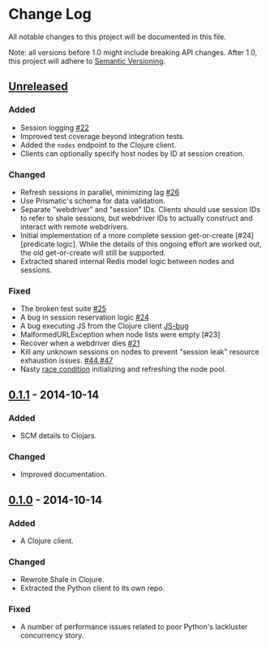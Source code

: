 # Change Log
All notable changes to this project will be documented in this file.

Note: all versions before 1.0 might include breaking API changes. After 1.0,
this project will adhere to [Semantic Versioning](http://semver.org/).

## [Unreleased][unreleased]
### Added
- Session logging [#22]
- Improved test coverage beyond integration tests.
- Added the `nodes` endpoint to the Clojure client.
- Clients can optionally specify host nodes by ID at session creation.

### Changed
- Refresh sessions in parallel, minimizing lag [#26]
- Use Prismatic's schema for data validation.
- Separate "webdriver" and "session" IDs. Clients should use session IDs to
refer to shale sessions, but webdriver IDs to actually construct and interact
with remote webdrivers.
- Initial implementation of a more complete session get-or-create [#24][predicate
logic]. While the details of this ongoing effort are worked out, the old
get-or-create will still be supported.
- Extracted shared internal Redis model logic between nodes and sessions.

### Fixed
- The broken test suite [#25]
- A bug in session reservation logic [#24]
- A bug executing JS from the Clojure client [JS-bug]
- MalformedURLException when node lists were empty [#23]
- Recover when a webdriver dies [#21]
- Kill any unknown sessions on nodes to prevent "session leak" resource
exhaustion issues. [#44],[#47]
- Nasty [race condition][node-race] initializing and refreshing the node pool.

## [0.1.1] - 2014-10-14
### Added
- SCM details to Clojars.

### Changed
- Improved documentation.

## [0.1.0] - 2014-10-14
### Added
- A Clojure client.

### Changed
- Rewrote Shale in Clojure.
- Extracted the Python client to its own repo.

### Fixed
- A number of performance issues related to poor Python's lackluster
concurrency story.

[unreleased]: https://github.com/cardforcoin/shale/compare/v0.1.1...HEAD
[0.1.1]: https://github.com/cardforcoin/shale/compare/3fc098ef45d...v0.1.1
[0.1.0]: https://github.com/cardforcoin/shale/compare/80d62f3dcc3c...3fc098ef45d
[#24]: https://github.com/cardforcoin/shale/issues/24
[#22]: https://github.com/cardforcoin/shale/issues/22
[#25]: https://github.com/cardforcoin/shale/issues/25
[JS-bug]: https://github.com/cardforcoin/shale/commit/25daad9aadb37d34482c76aa0f4ee57f4d93828b
[#24]: https://github.com/cardforcoin/shale/issues/23
[#21]: https://github.com/cardforcoin/shale/issues/21
[#26]: https://github.com/cardforcoin/shale/issues/26
[#44]: https://github.com/cardforcoin/shale/issues/44
[#47]: https://github.com/cardforcoin/shale/issues/47
[node-race]: https://github.com/cardforcoin/shale/commit/4ab8b417d0c724f0af269e34b8d4c611a31c6c09
